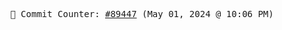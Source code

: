 <p align="center">
    <samp>
        📮 Commit Counter: <a href="https://github.com/Javascript-void0/Javascript-void0/commits/main">#89447</a> (May 01, 2024 @ 10:06 PM)
    </samp>
</p>